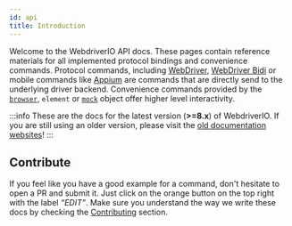 ```yaml
---
id: api
title: Introduction
---
```


Welcome to the WebdriverIO API docs. These pages contain reference materials for all implemented protocol bindings and convenience commands. Protocol commands, including [WebDriver](http://localhost:3000/docs/api/webdriver), [WebDriver Bidi](/docs/api/webdriverBidi) or mobile commands like [Appium](http://appium.io) are commands that are directly send to the underlying driver backend. Convenience commands provided by the [`browser`](/docs/browserobject), `element` or [`mock`](/docs/mocksandspies) object offer higher level interactivity.

:::info
These are the docs for the latest version (__>=8.x__) of WebdriverIO. If you are still using an older version, please visit the [old documentation websites](/versions)!
:::

## Contribute

If you feel like you have a good example for a command, don't hesitate to open a PR and submit it. Just click on the orange button on the top right with the label _“EDIT”_. Make sure you understand the way we write these docs by checking the [Contributing](https://github.com/webdriverio/webdriverio/blob/main/CONTRIBUTING.md) section.

